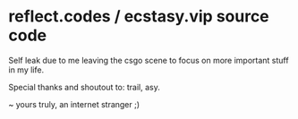 # reflect.codes / ecstasy.vip source code

Self leak due to me leaving the csgo scene to focus on more important stuff in my life.

Special thanks and shoutout to: trail, asy.

~ yours truly, an internet stranger ;)
